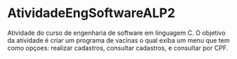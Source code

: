 # AtividadeEngSoftwareALP2
 Atividade do curso de engenharia de software em linguagem C. O objetivo da atividade é criar um programa de vacinas o qual exiba um menu que tem como opçoes: realizar cadastros, consultar cadastros, e consultar por CPF.
